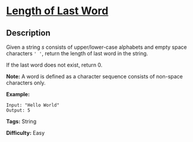 # [Length of Last Word][title]

## Description

Given a string _s_ consists of upper/lower-case alphabets and empty space
characters `' '`, return the length of last word in the string.

If the last word does not exist, return 0.

**Note:** A word is defined as a character sequence consists of non-space
characters only.

**Example:**


```
Input: "Hello World"
Output: 5
```


**Tags:** String

**Difficulty:** Easy

[title]: https://leetcode.com/problems/length-of-last-word

